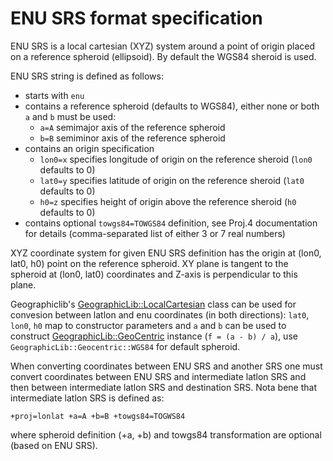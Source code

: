 # ENU SRS format specification

ENU SRS is a local cartesian (XYZ) system around a point of origin placed on a reference spheroid (ellipsoid). By default the WGS84 sheroid is used.

ENU SRS string is defined as follows:

 * starts with `enu`
 * contains a reference spheroid (defaults to WGS84), either none or both `a` and `b` must be used:
     * `a=A` semimajor axis of the reference spheroid
     * `b=B` semiminor axis of the reference spheroid
 * contains an origin specification
     * `lon0=x` specifies longitude of origin on the reference sheroid (`lon0` defaults to 0)
     * `lat0=y` specifies latitude of origin on the reference sheroid (`lat0` defaults to 0)
     * `h0=z` specifies height of origin above the reference sheroid (`h0` defaults to 0)
 * contains optional `towgs84=TOWGS84` definition, see Proj.4 documentation for details (comma-separated list of either 3 or 7 real numbers)

XYZ coordinate system for given ENU SRS definition has the origin at (lon0, lat0, h0) point on the reference spheroid. XY plane is tangent to the spheroid at (lon0, lat0) coordinates and Z-axis is perpendicular to this plane.

Geographiclib's [GeographicLib::LocalCartesian](http://geographiclib.sourceforge.net/html/classGeographicLib_1_1LocalCartesian.html) class can be used for convesion between latlon and enu coordinates (in both directions): `lat0`, `lon0`, `h0` map to constructor parameters and `a` and `b` can be used to construct [GeographicLib::GeoCentric](http://geographiclib.sourceforge.net/html/classGeographicLib_1_1Geocentric.html) instance (`f = (a - b) / a`), use `GeographicLib::Geocentric::WGS84` for default spheroid.

When converting coordinates between ENU SRS and another SRS one must convert coordinates between ENU SRS and intermediate latlon SRS and then between intermediate latlon SRS and destination SRS. Nota bene that intermediate latlon SRS is defined as:
```
+proj=lonlat +a=A +b=B +towgs84=TOGWS84
```
where spheroid definition (+a, +b) and towgs84 transformation are optional (based on ENU SRS).
